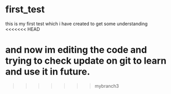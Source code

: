 # first_test
this is my first test which i have created to get some understanding
<<<<<<< HEAD

and now im editing the code and trying to check update on git to learn and use it in future.
=======
>>>>>>> mybranch3

